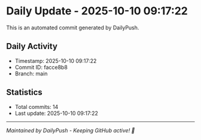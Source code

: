 # Daily Update - 2025-10-10 09:17:22

This is an automated commit generated by DailyPush.

## Daily Activity
- Timestamp: 2025-10-10 09:17:22
- Commit ID: facce8b8
- Branch: main

## Statistics
- Total commits: 14
- Last update: 2025-10-10 09:17:22

---
*Maintained by DailyPush - Keeping GitHub active! 🚀*
